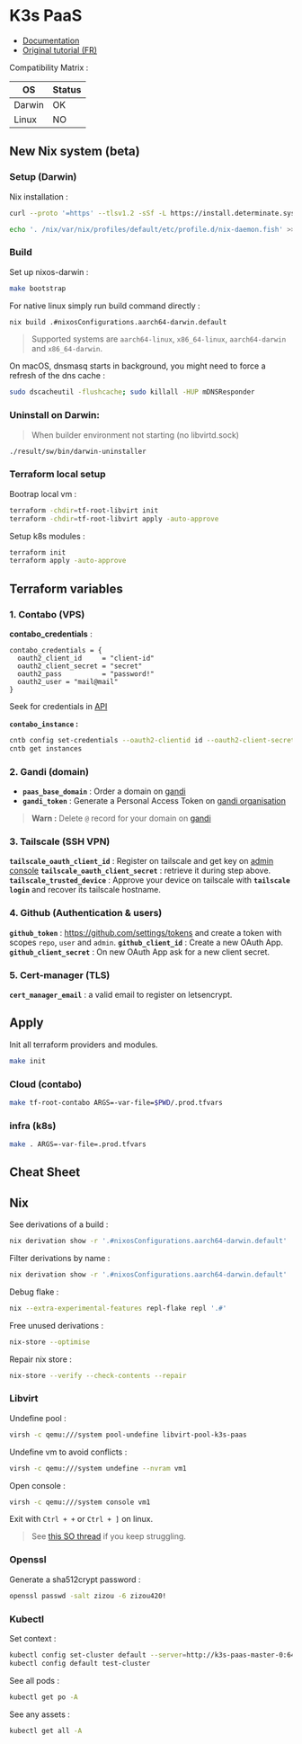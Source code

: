 # K3s PaaS

- [Documentation](https://loic-roux-404.github.io/k3s-paas/)
- [Original tutorial (FR)](https://github.com/esgi-lyon/paas-tutorial/blob/main/docs/index.md)

Compatibility Matrix :

| OS | Status |
| --- | --- |
| Darwin | OK |
| Linux | NO |

## New Nix system (beta)

### Setup (Darwin)

Nix installation :

```bash
curl --proto '=https' --tlsv1.2 -sSf -L https://install.determinate.systems/nix | sh -s -- install

echo '. /nix/var/nix/profiles/default/etc/profile.d/nix-daemon.fish' >> ~/.config/fish/config.fish
```

### Build

Set up nixos-darwin :

```bash
make bootstrap
```

For native linux simply run build command directly :
    
```bash
nix build .#nixosConfigurations.aarch64-darwin.default 
```

> Supported systems are `aarch64-linux`, `x86_64-linux`, `aarch64-darwin` and `x86_64-darwin`.

On macOS, dnsmasq starts in background, you might need to force a refresh of the dns cache :

```bash
sudo dscacheutil -flushcache; sudo killall -HUP mDNSResponder
```

### Uninstall on Darwin:

> When builder environment not starting (no libvirtd.sock)

```bash
./result/sw/bin/darwin-uninstaller
```

### Terraform local setup

Bootrap local vm :

```bash
terraform -chdir=tf-root-libvirt init
terraform -chdir=tf-root-libvirt apply -auto-approve
```

Setup k8s modules :

```bash
terraform init
terraform apply -auto-approve
```

## Terraform variables

### 1. Contabo (VPS)

**contabo_credentials** :

```hcl
contabo_credentials = {
  oauth2_client_id     = "client-id"
  oauth2_client_secret = "secret"
  oauth2_pass          = "password!"
  oauth2_user = "mail@mail"
}
```

Seek for credentials in [API](https://my.contabo.com/api/details) 

**`contabo_instance` :**

```bash
cntb config set-credentials --oauth2-clientid id --oauth2-client-secret secret --oauth2-password "contabo-dashboard-pass"
cntb get instances
```

### 2. Gandi (domain)

- **`paas_base_domain`** : Order a domain on [gandi](https://www.gandi.net)
- **`gandi_token`** : Generate a Personal Access Token on [gandi organisation](https://admin.gandi.net/organizations/)

> **Warn :** Delete `@` record for your domain on [gandi](https://admin.gandi.net/domain/)

### 3. Tailscale (SSH VPN)
**`tailscale_oauth_client_id`** : Register on tailscale and get key on [admin console](https://login.tailscale.com/admin/settings/keys)
**`tailscale_oauth_client_secret`** : retrieve it during step above.
**`tailscale_trusted_device`** : Approve your device on tailscale with **`tailscale login`** and recover its tailscale hostname.

### 4. Github (Authentication & users)

**`github_token`** : https://github.com/settings/tokens and create a token with scopes `repo`, `user` and `admin`.
**`github_client_id`** : Create a new OAuth App.
**`github_client_secret`** : On new OAuth App ask for a new client secret.

### 5. Cert-manager (TLS)

**`cert_manager_email`** : a valid email to register on letsencrypt.

## Apply

Init all terraform providers and modules.

```bash
make init
```

### Cloud (contabo)

```bash
make tf-root-contabo ARGS=-var-file=$PWD/.prod.tfvars
```

### infra (k8s)

```bash
make . ARGS=-var-file=.prod.tfvars
```

## Cheat Sheet

## Nix

See derivations of a build :

```bash
nix derivation show -r '.#nixosConfigurations.aarch64-darwin.default'
```

Filter derivations by name :

```bash
nix derivation show -r '.#nixosConfigurations.aarch64-darwin.default' | jq -r '.[] | select(.name | contains("cert-manager"))'
```

Debug flake :

```bash
nix --extra-experimental-features repl-flake repl '.#'
```

Free unused derivations :

```bash
nix-store --optimise
```

Repair nix store :

```bash
nix-store --verify --check-contents --repair
```

### Libvirt

Undefine pool :

```bash
virsh -c qemu:///system pool-undefine libvirt-pool-k3s-paas
```

Undefine vm to avoid conflicts :

```bash
virsh -c qemu:///system undefine --nvram vm1
```

Open console :

```bash
virsh -c qemu:///system console vm1
```

Exit with `Ctrl + +` or `Ctrl + ]` on linux.

> See [this SO thread](https://superuser.com/questions/637669/how-to-exit-a-virsh-console-connection#:~:text=ctrl%20%2B%20alt%20%2B%206%20(Mac)) if you keep struggling.

### Openssl

Generate a sha512crypt password :

```bash
openssl passwd -salt zizou -6 zizou420!
```

### Kubectl

Set context :

```bash
kubectl config set-cluster default --server=http://k3s-paas-master-0:6443
kubectl config default test-cluster
```

See all pods :

```bash
kubectl get po -A
```

See any assets :

```bash
kubectl get all -A
```
